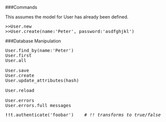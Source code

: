 ###Commands

This assumes the model for User has already been defined.
<pre>
>>User.new  
>>User.create(name:'Peter', password:'asdfghjkl')  
</pre>

###Database Manipulation
<pre>
User.find_by(name:'Peter')  
User.first  
User.all

User.save
User.create
User.update_attributes(hash)

User.reload

User.errors
User.errors.full_messages
</pre>

<pre>
<b>!!</b>t.authenticate('foobar')    <em># !! transforms to true/false</em>
</pre>
